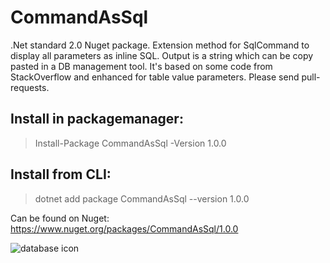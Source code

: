 # CommandAsSql

.Net standard 2.0 Nuget package. Extension method for SqlCommand to display all parameters as inline SQL. Output is a string which can be copy pasted in a DB management tool.
It's based on some code from StackOverflow and enhanced for table value parameters.
Please send pull-requests.

## Install in packagemanager:

> Install-Package CommandAsSql -Version 1.0.0

## Install from CLI:

> dotnet add package CommandAsSql --version 1.0.0


Can be found on Nuget: https://www.nuget.org/packages/CommandAsSql/1.0.0

![database icon](https://png.icons8.com/win8/1600/107C10/database)
